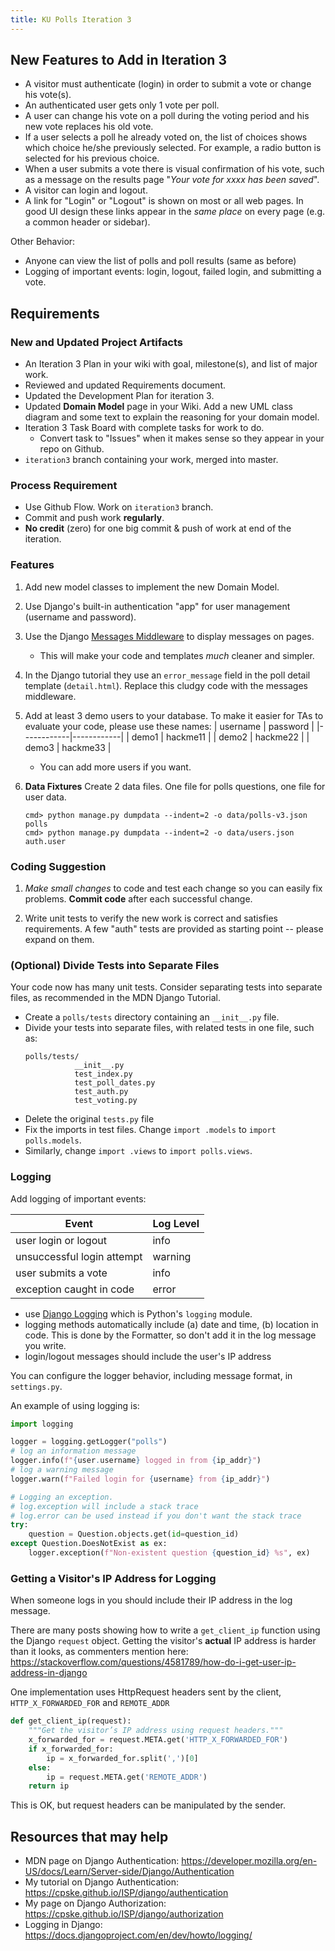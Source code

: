 ```yaml
---
title: KU Polls Iteration 3
---
```


## New Features to Add in Iteration 3

- A visitor must authenticate (login) in order to submit a vote or change his vote(s).
- An authenticated user gets only 1 vote per poll.
- A user can change his vote on a poll during the voting period and his new vote replaces his old vote. 
- If a user selects a poll he already voted on, the list of choices shows which choice he/she previously selected. For example, a radio button is selected for his previous choice.
- When a user submits a vote there is visual confirmation of his vote, such as a message on the results page "*Your vote for xxxx has been saved*".
- A visitor can login and logout.
- A link for "Login" or "Logout" is shown on most or all web pages.  In good UI design these links appear in the *same place* on every page (e.g. a common header or sidebar).

Other Behavior:

- Anyone can view the list of polls and poll results (same as before)
- Logging of important events: login, logout, failed login, and submitting a vote.

## Requirements

### New and Updated Project Artifacts

- An Iteration 3 Plan in your wiki with goal, milestone(s), and list of major work.
- Reviewed and updated Requirements document. 
- Updated the Development Plan for iteration 3.
- Updated **Domain Model** page in your Wiki. Add a new UML class diagram and some text to explain the reasoning for your domain model.
- Iteration 3 Task Board with complete tasks for work to do.
  - Convert task to "Issues" when it makes sense so they appear in your repo on Github.
- `iteration3` branch containing your work, merged into master.

### Process Requirement

- Use Github Flow. Work on `iteration3` branch.
- Commit and push work **regularly**.
- **No credit** (zero) for one big commit & push of work at end of the iteration.

### Features

1. Add new model classes to implement the new Domain Model.

2. Use Django's built-in authentication "app" for user management (username and password).

3. Use the Django [Messages Middleware](../../django/messages-framework) to display messages on pages.
   - This will make your code and templates *much* cleaner and simpler.

4. In the Django tutorial they use an `error_message` field in the poll detail template (`detail.html`).  Replace this cludgy code with the messages middleware.

5. Add at least 3 demo users to your database.  To make it easier for TAs to evaluate your code, please use these names:
   | username   | password   |
   |------------|------------|
   | demo1      | hackme11   |
   | demo2      | hackme22   |
   | demo3      | hackme33   |
   - You can add more users if you want.

6. **Data Fixtures** Create 2 data files. One file for polls questions, one file for user data. 
   ```
   cmd> python manage.py dumpdata --indent=2 -o data/polls-v3.json polls 
   cmd> python manage.py dumpdata --indent=2 -o data/users.json auth.user
   ```

### Coding Suggestion

1. *Make small changes* to code and test each change so you can easily fix problems.  **Commit code** after each successful change.

2. Write unit tests to verify the new work is correct and satisfies requirements. A few "auth" tests are provided as starting point -- please expand on them.

### (Optional) Divide Tests into Separate Files

Your code now has many unit tests. Consider separating tests
into separate files, as recommended in the MDN Django Tutorial.

- Create a `polls/tests` directory containing an `__init__.py` file.
- Divide your tests into separate files, with related tests in one file, such as:
  ```
  polls/tests/
             __init__.py
             test_index.py
             test_poll_dates.py
             test_auth.py
             test_voting.py
   ```
- Delete the original `tests.py` file
- Fix the imports in test files. Change `import .models` to `import polls.models`.
- Similarly, change `import .views` to `import polls.views`.

### Logging

Add logging of important events:

| Event                      | Log Level |
|----------------------------|-----------|
| user login or logout       | info      |
| unsuccessful login attempt | warning   |
| user submits a vote        | info      |
| exception caught in code   | error     |

- use [Django Logging][django-logging] which is Python's `logging` module.
- logging methods automatically include (a) date and time, (b) location in code. This is done by the Formatter, so don't add it in the log message you write.
- login/logout messages should include the user's IP address 

You can configure the logger behavior, including message format, in `settings.py`.

An example of using logging is:

```python
import logging

logger = logging.getLogger("polls")
# log an information message
logger.info(f"{user.username} logged in from {ip_addr}")
# log a warning message
logger.warn(f"Failed login for {username} from {ip_addr}")

# Logging an exception.
# log.exception will include a stack trace
# log.error can be used instead if you don't want the stack trace
try:
    question = Question.objects.get(id=question_id)
except Question.DoesNotExist as ex:
    logger.exception(f"Non-existent question {question_id} %s", ex)
```

### Getting a Visitor's IP Address for Logging

When someone logs in you should include their IP address in the log message.

There are many posts showing how to write a `get_client_ip` 
function using the Django `request` object.
Getting the visitor's **actual** IP address is harder than it looks,
as commenters mention here:
<https://stackoverflow.com/questions/4581789/how-do-i-get-user-ip-address-in-django>

One implementation uses HttpRequest headers sent by the client, 
`HTTP_X_FORWARDED_FOR` and `REMOTE_ADDR`

```python
def get_client_ip(request):
    """Get the visitor’s IP address using request headers."""
    x_forwarded_for = request.META.get('HTTP_X_FORWARDED_FOR')
    if x_forwarded_for:
        ip = x_forwarded_for.split(',')[0]
    else:
        ip = request.META.get('REMOTE_ADDR')
    return ip
```
This is OK, but request headers can be manipulated by the sender.

## Resources that may help

- MDN page on Django Authentication: <https://developer.mozilla.org/en-US/docs/Learn/Server-side/Django/Authentication>
- My tutorial on Django Authentication: <https://cpske.github.io/ISP/django/authentication>
- My page on Django Authorization: <https://cpske.github.io/ISP/django/authorization>
- Logging in Django: <https://docs.djangoproject.com/en/dev/howto/logging/>

[django-logging]: https://docs.djangoproject.com/en/dev/howto/logging/
